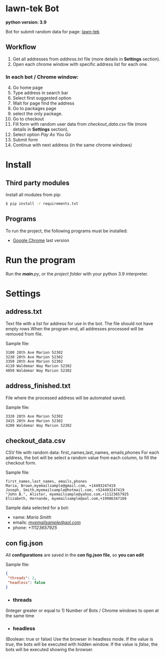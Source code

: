 # lawn-tek Bot
**python version: 3.9**

Bot for submit random data for page: [lawn-tek](https://www.lawn-tek.com/)

## Workflow
1. Get all addresses from *address.txt* file (more details in **Settings** section). 
2. Open each chrome window with specific address list for each one.

### In each bot / Chrome window: 

4. Go home page
5. Type address in search bar
6. Select first suggested option
7. Wait for page find the address
8. Go to packages page
9. select the only package.
10. Go to checkout
11. Fill form with random user data from *checkout_data.csv* file (more details in **Settings** section). 
12. Select option *Pay As You Go*
13. Submit form
14. Continue with next address (in the same chrome windows)


# Install
## Third party modules

Install all modules from pip: 

``` bash
$ pip install -r requirements.txt
```

## Programs

To run the project, the following programs must be installed:

* [Google Chrome](https://www.google.com/intl/es/chrome) last version

# Run the program

Run the *__main__.py*, or the *project folder* with your python 3.9 interpreter. 

# Settings

## address.txt

Text file with a list for address for use in the bot.
The file should not have empty rows
When the program end, all addresses processed will be removed from file.

Sample file: 
```txt
3100 28th Ave Marion 52302 
3230 28th Ave Marion 52302 
3350 28th Ave Marion 52302 
4110 Waldemar Way Marion 52302 
4050 Waldemar Way Marion 52302 
```

## address_finished.txt

File where the processed address will be automated saved.

Sample file: 
```txt
3320 28th Ave Marion 52302 
3415 28th Ave Marion 52302 
4200 Waldemar Way Marion 52302 
```

## checkout_data.csv

CSV file with random data: first_names,last_names, emails,phones
For each address, the bot will be select a random value from each column, to fill the checkout form. 

Sample file: 
```csv
first_names,last_names, emails,phones
Maria, Brown,myemailsample@gmail.com, +14493247419
Joseph, Smith,myemailsample@hotmail.com, +524493247419
"John B.", Alister, myemailsample@yahoo.com,+11123657925
Elizabeth, Hernande, myemailsample@aol.com,+19986347169
```
Sample data selected for a bot: 
* name: *Maria Smith*
* emails: *myemailsample@aol.com*
* phone: *+11123657925*

## con fig.json

All **configurations** are saved in the **con fig.json file**, so **you can edit**

Sample file: 
```json
{
 "threads": 2, 
 "headless": false
}
```

* ### threads
(Integer greater or equal to 1)
Number of Bots / Chrome windows to open at the same time
* ### headless
(Boolean: true or false)
Use the browser in headless mode. 
If the value is *true*, the bots will be executed with hidden window.
If the value is *false*, the bots will be executed showing the browser.